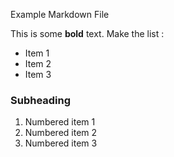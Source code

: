  Example Markdown File

This is some  **bold** text. Make the list :

- Item 1
- Item 2
- Item 3

### Subheading

1. Numbered item 1
2. Numbered item 2
3. Numbered item 3

